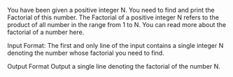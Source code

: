 You have been given a positive integer N. You need to find and print the Factorial of this number. The Factorial of a positive integer N refers to the product of all number in the range from 1 to N. You can read more about the factorial of a number here.

Input Format:
The first and only line of the input contains a single integer N denoting the number whose factorial you need to find.

Output Format
Output a single line denoting the factorial of the number N.
